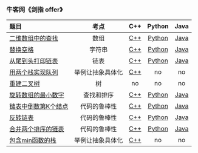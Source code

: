 ### 牛客网《剑指 offer》
| 题目 | 考点 | C++ | Python | Java |
|:--|:--:|:--:|:--:|:--:|
|[二维数组中的查找](https://www.nowcoder.com/practice/abc3fe2ce8e146608e868a70efebf62e)|数组|[C++](https://github.com/GGG1235/for-offer/blob/master/%E5%89%91%E6%8C%87offer/C%2B%2B/FindIntwoDimensionalArray.cpp)|[Python](https://github.com/GGG1235/for-offer/blob/master/%E5%89%91%E6%8C%87offer/Python/FindIntwoDimensionalArray.py)|[Java](https://github.com/GGG1235/for-offer/blob/master/%E5%89%91%E6%8C%87offer/Java/FindIntwoDimensionalArray.java)|
|[替换空格](https://www.nowcoder.com/practice/4060ac7e3e404ad1a894ef3e17650423)|字符串|[C++](https://github.com/GGG1235/for-offer/blob/master/%E5%89%91%E6%8C%87offer/C%2B%2B/ReplaceSpace.cpp)|[Python](https://github.com/GGG1235/for-offer/blob/master/%E5%89%91%E6%8C%87offer/Python/ReplaceSpace.py)|[Java](https://github.com/GGG1235/for-offer/blob/master/%E5%89%91%E6%8C%87offer/Java/ReplaceSpace.java)|
|[从尾到头打印链表](https://www.nowcoder.com/practice/d0267f7f55b3412ba93bd35cfa8e8035)|链表|[C++](https://github.com/GGG1235/for-offer/blob/master/%E5%89%91%E6%8C%87offer/C%2B%2B/PrintListFromTailToHead.cpp)|[Python](https://github.com/GGG1235/for-offer/blob/master/%E5%89%91%E6%8C%87offer/Python/PrintListFromTailToHead.py)|[Java](https://github.com/GGG1235/for-offer/blob/master/%E5%89%91%E6%8C%87offer/Java/PrintListFromTailToHead.java)|
|[用两个栈实现队列](https://www.nowcoder.com/practice/54275ddae22f475981afa2244dd448c6)|举例让抽象具体化|[C++](https://github.com/GGG1235/for-offer/blob/master/%E5%89%91%E6%8C%87offer/C%2B%2B/TwoStackToQueue.cpp)|no|no|
|[重建二叉树](https://www.nowcoder.com/practice/8a19cbe657394eeaac2f6ea9b0f6fcf6)|树|no|no|no|
|[旋转数组的最小数字](https://www.nowcoder.com/practice/9f3231a991af4f55b95579b44b7a01ba)|查找和排序|[C++](https://github.com/GGG1235/for-offer/blob/master/%E5%89%91%E6%8C%87offer/C%2B%2B/minNumberInRotateArray.cpp)|[Python](https://github.com/GGG1235/for-offer/blob/master/%E5%89%91%E6%8C%87offer/Python/minNumberInRotateArray.py)|[Java](https://github.com/GGG1235/for-offer/blob/master/%E5%89%91%E6%8C%87offer/Java/MinNumberInRotateArray.java)|
|[链表中倒数第K个结点](https://www.nowcoder.com/practice/529d3ae5a407492994ad2a246518148a)|代码的鲁棒性|[C++](https://github.com/GGG1235/for-offer/blob/master/%E5%89%91%E6%8C%87offer/C%2B%2B/FindKthToTail.cpp)|[Python](https://github.com/GGG1235/for-offer/blob/master/%E5%89%91%E6%8C%87offer/Python/FindKthToTail.py)|[Java](https://github.com/GGG1235/for-offer/blob/master/%E5%89%91%E6%8C%87offer/Java/FindKthToTail.java)|
|[反转链表](https://www.nowcoder.com/practice/75e878df47f24fdc9dc3e400ec6058ca)|代码的鲁棒性|[C++](https://github.com/GGG1235/for-offer/blob/master/%E5%89%91%E6%8C%87offer/C%2B%2B/ReverseList.cpp)|[Python](https://github.com/GGG1235/for-offer/blob/master/%E5%89%91%E6%8C%87offer/Python/ReverseList.py)|[Java](https://github.com/GGG1235/for-offer/blob/master/%E5%89%91%E6%8C%87offer/Java/ReverseList.java)|
|[合并两个排序的链表](https://www.nowcoder.com/practice/d8b6b4358f774294a89de2a6ac4d9337)|代码的鲁棒性|[C++](https://github.com/GGG1235/for-offer/blob/master/%E5%89%91%E6%8C%87offer/C%2B%2B/MergeList.cpp)|[Python](https://github.com/GGG1235/for-offer/blob/master/%E5%89%91%E6%8C%87offer/Python/MergeList.py)|[Java](https://github.com/GGG1235/for-offer/blob/master/%E5%89%91%E6%8C%87offer/Java/MergeList.java)|
|[包含min函数的栈](https://www.nowcoder.com/practice/4c776177d2c04c2494f2555c9fcc1e49)|举例让抽象具体化|[C++](https://github.com/GGG1235/for-offer/blob/master/%E5%89%91%E6%8C%87offer/C%2B%2B/MinFuncInStack.cpp)|no|no|